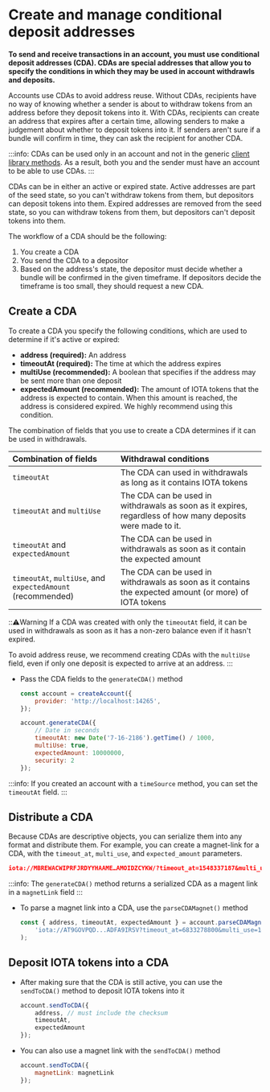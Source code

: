 # Create and manage conditional deposit addresses

**To send and receive transactions in an account, you must use conditional deposit addresses (CDA). CDAs are special addresses that allow you to specify the conditions in which they may be used in account withdrawls and deposits.**

Accounts use CDAs to avoid address reuse. Without CDAs, recipients have no way of knowing whether a sender is about to withdraw tokens from an address before they deposit tokens into it. With CDAs, recipients can create an address that expires after a certain time, allowing senders to make a judgement about whether to deposit tokens into it. If senders aren't sure if a bundle will confirm in time, they can ask the recipient for another CDA.

:::info:
CDAs can be used only in an account and not in the generic [client library methods](root://client-libraries/0.1/introduction/overview.md). As a result, both you and the sender must have an account to be able to use CDAs.
:::

CDAs can be in either an active or expired state. Active addresses are part of the seed state, so you can't withdraw tokens from them, but depositors can deposit tokens into them. Expired addresses are removed from the seed state, so you can withdraw tokens from them, but depositors can't deposit tokens into them.

The workflow of a CDA should be the following:

1. You create a CDA
2. You send the CDA to a depositor
3. Based on the address's state, the depositor must decide whether a bundle will be confirmed in the given timeframe. If depositors decide the timeframe is too small, they should request a new CDA.

## Create a CDA

To create a CDA you specify the following conditions, which are used to determine if it's active or expired:

* **address (required):** An address
* **timeoutAt (required):** The time at which the address expires
* **multiUse (recommended):** A boolean that specifies if the address may be sent more than one deposit
* **expectedAmount (recommended):** The amount of IOTA tokens that the address is expected to contain. When this amount is reached, the address is considered expired. We highly recommend using this condition.

The combination of fields that you use to create a CDA determines if it can be used in withdrawals.

|  **Combination of fields** | **Withdrawal conditions**
| :----------| :----------|
|`timeoutAt` |The CDA can used in withdrawals as long as it contains IOTA tokens|
|`timeoutAt` and `multiUse` |The CDA can be used in withdrawals as soon as it expires, regardless of how many deposits were made to it. |
|`timeoutAt` and `expectedAmount`| The CDA can be used in withdrawals as soon as it contain the expected amount|
|`timeoutAt`, `multiUse`, and `expectedAmount` (recommended) |The CDA can be used in withdrawals as soon as it contains the expected amount (or more) of IOTA tokens |

:::warning:Warning
If a CDA was created with only the `timeoutAt` field, it can be used in withdrawals as soon as it has a non-zero balance even if it hasn't expired.

To avoid address reuse, we recommend creating CDAs with the `multiUse` field, even if only one deposit is expected to arrive at an address.
:::

* Pass the CDA fields to the `generateCDA()` method

    ```js
    const account = createAccount({
        provider: 'http://localhost:14265',
    });

    account.generateCDA({
        // Date in seconds
        timeoutAt: new Date('7-16-2186').getTime() / 1000,
        multiUse: true,
        expectedAmount: 10000000,
        security: 2
    });
    ```

:::info:
If you created an account with a `timeSource` method, you can set the `timeoutAt` field.
:::

## Distribute a CDA

Because CDAs are descriptive objects, you can serialize them into any format and distribute them. For example, you can create a magnet-link for a CDA, with the `timeout_at`, `multi_use`, and `expected_amount` parameters.

```json
iota://MBREWACWIPRFJRDYYHAAME…AMOIDZCYKW/?timeout_at=1548337187&multi_use=true&expected_amount=0
```

:::info:
The `generateCDA()` method returns a serialized CDA as a magent link in a `magnetLink` field
:::

* To parse a magnet link into a CDA, use the `parseCDAMagnet()` method

    ```js
    const { address, timeoutAt, expectedAmount } = account.parseCDAMagnet(
        'iota://AT9GOVPQD...ADFA9IRSV?timeout_at=6833278800&multi_use=1&expected_amount:100000000'
    );
    ```

## Deposit IOTA tokens into a CDA

* After making sure that the CDA is still active, you can use the `sendToCDA()` method to deposit IOTA tokens into it

    ```js
    account.sendToCDA({
        address, // must include the checksum
        timeoutAt,
        expectedAmount
    });
    ```

* You can also use a magnet link with the `sendToCDA()` method

    ```js
    account.sendToCDA({
        magnetLink: magnetLink
    });
    ```